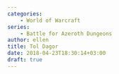 ```yaml
---
categories:
    - World of Warcraft
series:
    - Battle for Azeroth Dungeons
author: ellen
title: Tol Dagor
date: 2018-04-23T18:30:14+03:00
draft: true
---
```

